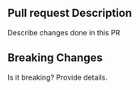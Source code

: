 ## Pull request Description

Describe changes done in this PR

## Breaking Changes

Is it breaking? Provide details.
